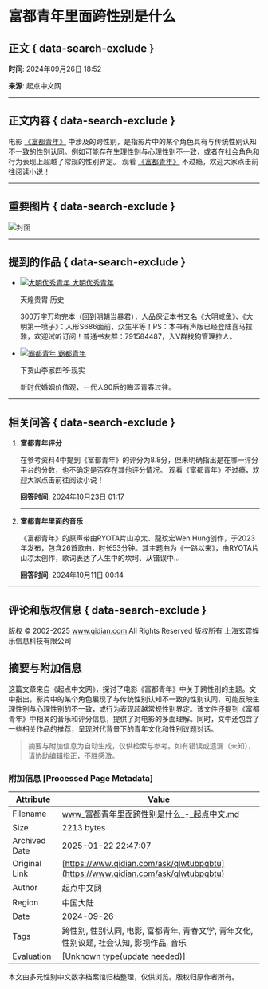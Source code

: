 # 富都青年里面跨性别是什么

## 正文 { data-search-exclude }


**时间**: 2024年09月26日 18:52

**来源**: 起点中文网

---

## 正文内容 { data-search-exclude }

电影 [《富都青年》](/so/富都青年.html) 中涉及的跨性别，是指影片中的某个角色具有与传统性别认知不一致的性别认同。例如可能存在生理性别与心理性别不一致，或者在社会角色和行为表现上超越了常规的性别界定。 观看 [《富都青年》](/so/富都青年.html) 不过瘾，欢迎大家点击前往阅读小说！

---

## 重要图片 { data-search-exclude }

![封面](https://facepic.qidian.com/qd_face/349573/257/100)

---

## 提到的作品 { data-search-exclude }

- [<img src="//bookcover.yuewen.com/qdbimg/349573/1016287525/180" alt="大明优秀青年"> 大明优秀青年](/book/1016287525/)
  
  天煌贵胄·历史
  
  300万字万均完本（回到明朝当暴君），人品保证本书又名《大明咸鱼》、《大明第一喷子》：人形S686面前，众生平等！PS：本书有声版已经登陆喜马拉雅，欢迎试听订阅！普通书友群：791584487，入V群找狗管理拉人。
  
- [<img src="//bookcover.yuewen.com/qdbimg/349573/1038897140/180" alt="霸都青年"> 霸都青年](/book/1038897140/)

  下货山李家四爷·现实
  
  新时代婚姻价值观，一代人90后的晦涩青春过往。

---

## 相关问答 { data-search-exclude }

1. **富都青年评分**
   
   在参考资料4中提到《富都青年》的评分为8.8分，但未明确指出是在哪一评分平台的分数，也不确定是否存在其他评分情况。 观看《富都青年》不过瘾，欢迎大家点击前往阅读小说！
   
   **回答时间**: 2024年10月23日 01:17
   
   ---
   
2. **富都青年里面的音乐**
   
   《富都青年》的原声带由RYOTA片山凉太、龍玟宏Wen Hung创作，于2023年发布，包含26首歌曲，时长53分钟。其主题曲为《一路以来》，由RYOTA片山凉太创作，歌词表达了人生中的坎坷、从错误中...
   
   **回答时间**: 2024年10月11日 00:14

---

## 评论和版权信息 { data-search-exclude }
版权 © 2002-2025 www.qidian.com All Rights Reserved 版权所有 上海玄霆娱乐信息科技有限公司
<!-- tcd_original_link https://www.qidian.com/ask/qlwtubpqbtu -->


## 摘要与附加信息

<!-- tcd_abstract -->
这篇文章来自《起点中文网》，探讨了电影《富都青年》中关于跨性别的主题。文中指出，影片中的某个角色展现了与传统性别认知不一致的性别认同，可能反映生理性别与心理性别的不一致，或行为表现超越常规性别界定。该文件还提到《富都青年》中相关的音乐和评分信息，提供了对电影的多面理解。同时，文中还包含了一些相关作品的推荐，呈现时代背景下的青年文化和性别议题对话。
<!-- tcd_abstract_end -->

> 摘要与附加信息为自动生成，仅供检索与参考。如有错误或遗漏（未知），请协助编辑指正，不胜感激。

### 附加信息 [Processed Page Metadata]

| Attribute       | Value                                  |
|-----------------|----------------------------------------|
| Filename        | www_富都青年里面跨性别是什么_-_起点中文.md                             |
| Size            | 2213 bytes                           |
| Archived Date   | 2025-01-22 22:47:07                             |
| Original Link   | [https://www.qidian.com/ask/qlwtubpqbtu](https://www.qidian.com/ask/qlwtubpqbtu)                       |
| Author          | 起点中文网                               |
| Region          | 中国大陆                               |
| Date            | 2024-09-26                                 |
| Tags            | 跨性别, 性别认同, 电影, 富都青年, 青春文学, 青年文化, 性别议题, 社会认知, 影视作品, 音乐                                 |
| Evaluation            | [Unknown type(update needed)]                                 |
<!-- tcd_table_end -->

本文由多元性别中文数字档案馆归档整理，仅供浏览。版权归原作者所有。

